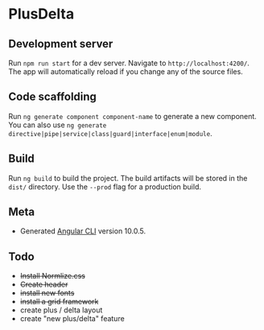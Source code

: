# PlusDelta

## Development server
Run `npm run start` for a dev server. Navigate to `http://localhost:4200/`. The app will automatically reload if you change any of the source files.

## Code scaffolding
Run `ng generate component component-name` to generate a new component. You can also use `ng generate directive|pipe|service|class|guard|interface|enum|module`.

## Build
Run `ng build` to build the project. The build artifacts will be stored in the `dist/` directory. Use the `--prod` flag for a production build.

## Meta
* Generated [Angular CLI](https://github.com/angular/angular-cli) version 10.0.5.

## Todo
* ~~Install Normlize.css~~
* ~~Create header~~
* ~~install new fonts~~
* ~~install a grid framework~~
* create plus / delta layout
* create "new plus/delta" feature

